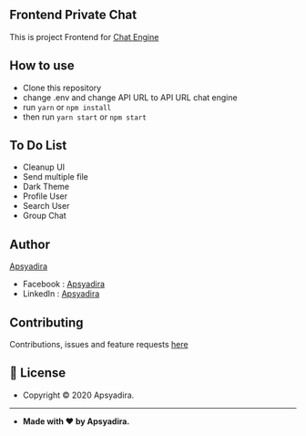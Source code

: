 ## Frontend Private Chat

This is project Frontend for [Chat Engine](https://github.com/revell29/chat-engine_NodeJS)

## How to use

- Clone this repository
- change .env and change API URL to API URL chat engine
- run `yarn` or `npm install`
- then run `yarn start` or `npm start`

## To Do List

- Cleanup UI
- Send multiple file
- Dark Theme
- Profile User
- Search User
- Group Chat

## Author

<a href="https://apsyadira.com"> Apsyadira</a>

- Facebook : <a href="https://www.facebook.com/muhamad.dira.1/"> Apsyadira</a>
- LinkedIn : <a href="https://www.linkedin.com/in/apsya-dira-8b498a179/"> Apsyadira</a>

## Contributing

Contributions, issues and feature requests <a href="https://t.me/apsyadira"> here</a>

## 📝 License

- Copyright © 2020 Apsyadira.

---

- **Made with ❤️ by Apsyadira.**
